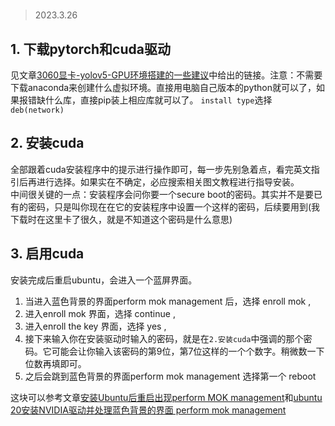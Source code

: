 #
>2023.3.26

## 1. 下载pytorch和cuda驱动
见文章[3060显卡-yolov5-GPU环境搭建的一些建议](https://blog.csdn.net/a1729901831/article/details/123782788)中给出的链接。注意：不需要下载anaconda来创建什么虚拟环境。直接用电脑自己版本的python就可以了，如果报错缺什么库，直接pip装上相应库就可以了。
`install type`选择`deb(network)`
## 2. 安装cuda
全部跟着cuda安装程序中的提示进行操作即可，每一步先别急着点，看完英文指引后再进行选择。如果实在不确定，必应搜索相关图文教程进行指导安装。  
中间很关键的一点：安装程序会问你要一个secure boot的密码。其实并不是要已有的密码，只是叫你现在在它的安装程序中设置一个这样的密码，后续要用到(我下载时在这里卡了很久，就是不知道这个密码是什么意思)

## 3. 启用cuda
安装完成后重启ubuntu，会进入一个蓝屏界面。
1. 当进入蓝色背景的界面perform mok management 后，选择 enroll mok , 
2. 进入enroll mok 界面，选择 continue , 
3. 进入enroll the key 界面，选择 yes , 
4. 接下来输入你在安装驱动时输入的密码，就是在`2.安装cuda`中强调的那个密码。它可能会让你输入该密码的第9位，第7位这样的一个个数字。稍微数一下位数再填即可。
5. 之后会跳到蓝色背景的界面perform mok management 选择第一个 reboot

这块可以参考文章[安装Ubuntu后重启出现perform MOK management](https://www.cnblogs.com/yutian-blogs/p/13019226.html#:~:text=%E5%AE%89%E8%A3%85%E5%AE%8C%E6%98%BE%E5%8D%A1%E9%A9%B1%E5%8A%A8%E5%90%8E%EF%BC%8C%E7%B3%BB%E7%BB%9F%E9%9C%80%E8%A6%81%E9%87%8D%E5%90%AF%E5%8A%A0%E8%BD%BD%E9%A9%B1%E5%8A%A8%EF%BC%8C%E5%9C%A8%E9%87%8D%E5%90%AF%E7%B3%BB%E7%BB%9F%E6%97%B6%EF%BC%8C%E4%BC%9A%E5%87%BA%E7%8E%B0%E4%B8%80%E4%B8%AA%E8%93%9D%E8%89%B2%E8%83%8C%E6%99%AF%E7%9A%84%E7%95%8C%E9%9D%A2%20perform%20mok%20management%2C%20%E9%80%89%E6%8B%A9%20continue%20reboot%EF%BC%8C%20%E5%8F%AF%E8%83%BD%E5%AF%BC%E8%87%B4%E6%96%B0%E5%AE%89%E8%A3%85%E7%9A%84,N%20%E5%8D%A1%E9%A9%B1%E5%8A%A8%E6%B2%A1%E6%9C%89%E5%8A%A0%E8%BD%BD%EF%BC%8C%E6%AD%A3%E7%A1%AE%E7%9A%84%E5%81%9A%E6%B3%95%E5%A6%82%E4%B8%8B%EF%BC%9A%20%281%29%E5%BD%93%E8%BF%9B%E5%85%A5%E8%93%9D%E8%89%B2%E8%83%8C%E6%99%AF%E7%9A%84%E7%95%8C%E9%9D%A2perform%20mok%20management%20%E5%90%8E%EF%BC%8C%E9%80%89%E6%8B%A9%20enroll%20mok%2C)和[ubuntu 20安装NVIDIA驱动并处理蓝色背景的界面 perform mok management](https://blog.csdn.net/u011573853/article/details/112312350)
